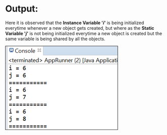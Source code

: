 # Output:
Here it is observed that the **Instance Variable '_i_'** is being initialized everytime whenever a new object gets created,
but where as the **Static Variable '_j_'** is not being initialized everytime a new object is created but the same variable is being shared by all the objects.

<img alt="staticForVariable" src="staticForVariable.PNG">
